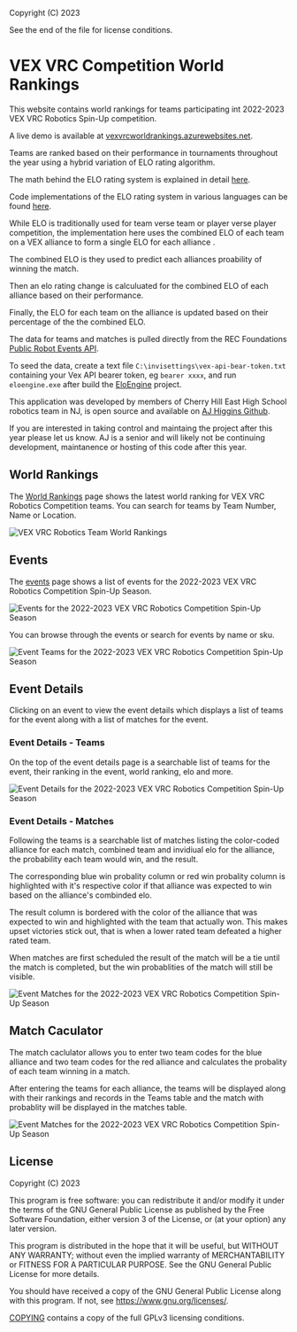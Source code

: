 Copyright (C) 2023

See the end of the file for license conditions.

VEX VRC Competition World Rankings
==================================

This website contains world rankings for teams participating int 2022-2023 VEX VRC Robotics Spin-Up competition. 

A live demo is available at [vexvrcworldrankings.azurewebsites.net](https://vexvrcworldrankings.azurewebsites.net/).

Teams are ranked based on their performance in tournaments throughout the year using a hybrid variation of ELO rating algorithm.

The math behind the ELO rating system is explained in detail [here](https://www.omnicalculator.com/sports/elo).

Code implementations of the ELO rating system in various languages can be found [here](https://www.geeksforgeeks.org/elo-rating-algorithm/).

While ELO is traditionally used for team verse team or player verse player competition, the implementation here uses the combined ELO of each team on a VEX alliance to form a single ELO for each alliance .

The combined ELO is they used to predict each alliances proability of winning the match.

Then an elo rating change is calculuated for the combined ELO of each alliance based on their performance.

Finally, the ELO for each team on the alliance is updated based on their percentage of the the combined ELO.

The data for teams and matches is pulled directly from the REC Foundations [Public Robot Events API](https://www.robotevents.com/api/v2). 

To seed the data, create a text file `C:\invisettings\vex-api-bear-token.txt` containing your Vex API bearer token, eg `bearer xxxx`, and run `eloengine.exe` after build the <a href='eloengine'>EloEngine</a> project.

This application was developed by members of Cherry Hill East High School robotics team in NJ, is open source and available on [AJ Higgins Github](https://github.com/ajhiggins421).

If you are interested in taking control and maintaing the project after this year please let us know. AJ is a senior and will likely not be continuing development, maintanence or hosting of this code after this year.

World Rankings
--------------

The [World Rankings](/rankings) page shows the latest world ranking for VEX VRC Robotics Competition teams. You can search for teams by Team Number, Name or Location.

![](../master/VexVrcWorldRankings/wwwroot/images/world-rankings.png?raw=true "VEX VRC Robotics Team World Rankings")

Events
------

The [events](/events) page shows a list of events for the 2022-2023 VEX VRC Robotics Competition Spin-Up Season.

![](../master/VexVrcWorldRankings/wwwroot/images/events.png?raw=true "Events for the 2022-2023 VEX VRC Robotics Competition Spin-Up Season")

You can browse through the events or search for events by name or sku.

![](../master/VexVrcWorldRankings/wwwroot/images/wave-at-wpi-event.png?raw=true "Event Teams for the 2022-2023 VEX VRC Robotics Competition Spin-Up Season")

Event Details
-------------

Clicking on an event to view the event details which displays a list of teams for the event along with a list of matches for the event.

### Event Details - Teams

On the top of the event details page is a searchable list of teams for the event, their ranking in the event, world ranking, elo and more.

![](../master/VexVrcWorldRankings/wwwroot/images/wave-at-wpi-teams.png?raw=true "Event Details for the 2022-2023 VEX VRC Robotics Competition Spin-Up Season")

### Event Details - Matches

Following the teams is a searchable list of matches listing the color-coded alliance for each match, combined team and invidiual elo for the alliance, the probability each team would win, and the result.

The corresponding blue win probality column or red win probality column is highlighted with it's respective color if that alliance was expected to win based on the alliance's combinded elo.

The result column is bordered with the color of the alliance that was expected to win and highlighted with the team that actually won. This makes upset victories stick out, that is when a lower rated team defeated a higher rated team.

When matches are first scheduled the result of the match will be a tie until the match is completed, but the win probablities of the match will still be visible.

![](../master/VexVrcWorldRankings/wwwroot/images/wave-at-wpi-event-matches.png?raw=true "Event Matches for the 2022-2023 VEX VRC Robotics Competition Spin-Up Season")

Match Caculator
---------------

The match caclulator allows you to enter two team codes for the blue alliance and two team codes for the red alliance and calculates the probality of each team winning in a match.

After entering the teams for each alliance, the teams will be displayed along with their rankings and records in the Teams table and the match with probablity will be displayed in the matches table.

![](../master/VexVrcWorldRankings/wwwroot/images/vex-vrc-robotics-match-calculator.png?raw=true "Event Matches for the 2022-2023 VEX VRC Robotics Competition Spin-Up Season")

License
---------------
Copyright (C) 2023

This program is free software: you can redistribute it and/or modify it under the terms of the GNU General Public License as published by the Free Software Foundation, either version 3 of the License, or (at your option) any later version.

This program is distributed in the hope that it will be useful, but WITHOUT ANY WARRANTY; without even the implied warranty of MERCHANTABILITY or FITNESS FOR A PARTICULAR PURPOSE. See the GNU General Public License for more details.

You should have received a copy of the GNU General Public License along with this program. If not, see https://www.gnu.org/licenses/.

[COPYING](COPYING) contains a copy of the full GPLv3 licensing conditions.

